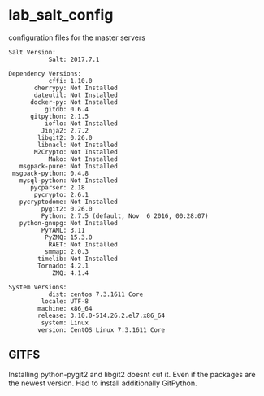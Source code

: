 # lab_salt_config
configuration files for the master servers

```
Salt Version:
           Salt: 2017.7.1
 
Dependency Versions:
           cffi: 1.10.0
       cherrypy: Not Installed
       dateutil: Not Installed
      docker-py: Not Installed
          gitdb: 0.6.4
      gitpython: 2.1.5
          ioflo: Not Installed
         Jinja2: 2.7.2
        libgit2: 0.26.0
        libnacl: Not Installed
       M2Crypto: Not Installed
           Mako: Not Installed
   msgpack-pure: Not Installed
 msgpack-python: 0.4.8
   mysql-python: Not Installed
      pycparser: 2.18
       pycrypto: 2.6.1
   pycryptodome: Not Installed
         pygit2: 0.26.0
         Python: 2.7.5 (default, Nov  6 2016, 00:28:07)
   python-gnupg: Not Installed
         PyYAML: 3.11
          PyZMQ: 15.3.0
           RAET: Not Installed
          smmap: 2.0.3
        timelib: Not Installed
        Tornado: 4.2.1
            ZMQ: 4.1.4
 
System Versions:
           dist: centos 7.3.1611 Core
         locale: UTF-8
        machine: x86_64
        release: 3.10.0-514.26.2.el7.x86_64
         system: Linux
        version: CentOS Linux 7.3.1611 Core
```

## GITFS
Installing python-pygit2 and libgit2 doesnt cut it. Even if the packages are the newest version. Had to install additionally
GitPython.
